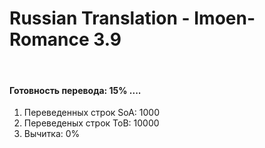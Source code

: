 # Russian Translation - Imoen-Romance 3.9 

<p>&nbsp;</p>
<h4><a id="user-content-план-перевода" class="anchor" href="https://github.com/arcanecoast/mod-translation-imoen-romance#%D0%BF%D0%BB%D0%B0%D0%BD-%D0%BF%D0%B5%D1%80%D0%B5%D0%B2%D0%BE%D0%B4%D0%B0" aria-hidden="true"></a>Готовность перевода: 15% ....</h4>
<ol>
<li>Переведенных строк SoA: 1000</li>
<li>Переведеных строк ToB: 10000</li>
<li>Вычитка: 0%</li>
</ol>
